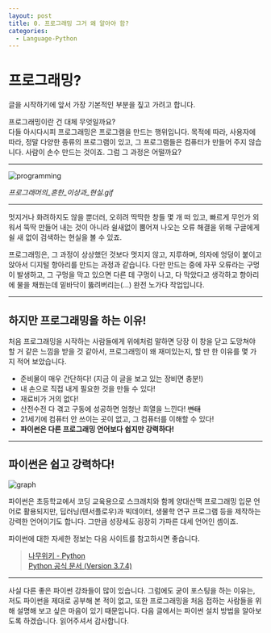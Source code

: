 ```yaml
---
layout: post
title: 0. 프로그래밍 그거 왜 알아야 함?
categories:
  - Language-Python
---
```


# 프로그래밍?

글을 시작하기에 앞서 가장 기본적인 부분을 짚고 가려고 합니다.

프로그래밍이란 건 대체 무엇일까요?  
다들 아시다시피 프로그래밍은 프로그램을 만드는 행위입니다. 목적에 따라, 사용자에 따라, 정말 다양한 종류의 프로그램이 있고, 그 프로그램들은 컴퓨터가 만들어 주지 않습니다. 사람이 손수 만드는 것이죠. 그럼 그 과정은 어떨까요?
***
![programming](https://user-images.githubusercontent.com/44010902/63097394-43d73180-bfab-11e9-9a58-785b3cc0111a.gif)

*프로그래머의_흔한_이상과_현실.gif*  

***
멋지거나 화려하지도 않을 뿐더러, 오히려 딱딱한 창들 몇 개 떠 있고, 빠르게 무언가 외워서 뚝딱 만들어 내는 것이 아니라 쉴새없이 뿜어져 나오는 오류 해결을 위해 구글에게 쉴 새 없이 검색하는 현실을 볼 수 있죠.

프로그래밍은, 그 과정이 상상했던 것보다 멋지지 않고, 지루하며, 의자에 엉덩이 붙이고 앉아서 디지털 항아리를 만드는 과정과 같습니다. 다만 만드는 중에 자꾸 오류라는 구멍이 발생하고, 그 구멍을 막고 있으면 다른 데 구멍이 나고, 다 막았다고 생각하고 항아리에 물을 채웠는데 밑바닥이 뚫려버리는(...) 완전 노가다 작업입니다.
***


## 하지만 프로그래밍을 하는 이유!
처음 프로그래밍을 시작하는 사람들에게 위에처럼 말하면 당장 이 창을 닫고 도망쳐야 할 거 같은 느낌을 받을 것 같아서, 프로그래밍이 왜 재미있는지, 할 만 한 이유를 몇 가지 적어 보았습니다.
+ 준비물이 매우 간단하다! (지금 이 글을 보고 있는 장비면 충분!)
+ 내 손으로 직접 내게 필요한 것을 만들 수 있다!
+ 재료비가 거의 없다!
+ 산전수전 다 겪고 구동에 성공하면 엄청난 희열을 느낀다! ~~변태~~
+ 21세기에 컴퓨터 안 쓰이는 곳이 없고, 그 컴퓨터를 이해할 수 있다!
+ **파이썬은 다른 프로그래밍 언어보다 쉽지만 강력하다!**

***

## 파이썬은 쉽고 강력하다!

![graph](https://user-images.githubusercontent.com/44010902/63108605-42653380-bfc2-11e9-9018-40d8426dbb3f.jpg)

파이썬은 초등학교에서 코딩 교육용으로 스크래치와 함께 양대산맥 프로그래밍 입문 언어로 활용되지만, 딥러닝(텐서플로우)과 빅데이터, 생물학 연구 프로그램 등을 제작하는 강력한 언어이기도 합니다. 그만큼 성장세도 굉장히 가파른 대세 언어인 셈이죠.

파이썬에 대한 자세한 정보는 다음 사이트를 참고하시면 좋습니다.

>[나무위키 - Python](https://namu.wiki/w/Python)  
[Python 공식 문서 (Version 3.7.4)](https://docs.python.org/ko/3.7/)  


***
사실 다른 좋은 파이썬 강좌들이 많이 있습니다. 그럼에도 굳이 포스팅을 하는 이유는, 저도 파이썬을 제대로 공부해 본 적이 없고, 또한 프로그래밍을 처음 접하는 사람들을 위해 설명해 보고 싶은 마음이 있기 때문입니다. 다음 글에서는 파이썬 설치 방법을 알아보도록 하겠습니다. 읽어주셔서 감사합니다.





